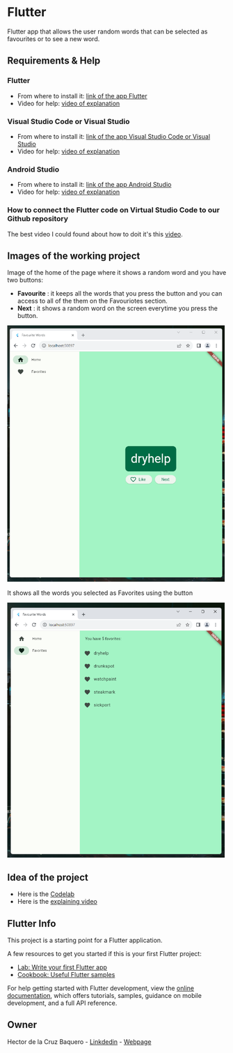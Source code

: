 # Flutter

Flutter app that allows the user random words that can be selected as favourites or to see a new word.

## Requirements & Help
### **Flutter**
 - From where to install it: [link of the app Flutter](https://docs.flutter.dev/get-started/install)
 - Video for help: [video of explanation](https://youtu.be/VFDbZk2xhO4?t=119)
### **Visual Studio Code or Visual Studio**
 - From where to install it: [link of the app Visual Studio Code or Visual Studio](https://visualstudio.microsoft.com/es/)
 - Video for help: [video of explanation](https://youtu.be/VFDbZk2xhO4?t=381)
### **Android Studio**
 - From where to install it: [link of the app Android Studio](https://developer.android.com/studio)
 - Video for help: [video of explanation](https://youtu.be/VFDbZk2xhO4?t=543)
   
### How to connect the Flutter code on Virtual Studio Code to our Github repository
The best video I could found about how to doit it's this [video](https://www.youtube.com/watch?v=PiweMDoWhqA).

## Images of the working project
Image of the home of the page where it shows a random word and you have two buttons:
 - **Favourite** : it keeps all the words that you press the button and you can access to all of the them on the Favouriotes section.
 - **Next** : it shows a random word on the screen everytime you press the button.

<img src="images/image_1.png" alt="Home" width="500">

It shows all the words you selected as Favorites using the button

<img src="images/image_2.png" alt="Home" width="500">

## Idea of the project
 - Here is the [Codelab](https://codelabs.developers.google.com/codelabs/flutter-codelab-first?hl=es-419#0)
 - Here is the [explaining video](https://www.youtube.com/watch?v=8sAyPDLorek&t=6s)

## Flutter Info

This project is a starting point for a Flutter application.

A few resources to get you started if this is your first Flutter project:

- [Lab: Write your first Flutter app](https://docs.flutter.dev/get-started/codelab)
- [Cookbook: Useful Flutter samples](https://docs.flutter.dev/cookbook)

For help getting started with Flutter development, view the
[online documentation](https://docs.flutter.dev/), which offers tutorials,
samples, guidance on mobile development, and a full API reference.

## Owner
Hector de la Cruz Baquero - [Linkdedin](https://www.linkedin.com/in/h%C3%A9ctor-de-la-cruz-baquero-ba193429b/) - [Webpage](https://hectorcrzbq.github.io/)
